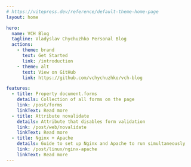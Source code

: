 ```yaml
---
# https://vitepress.dev/reference/default-theme-home-page
layout: home

hero:
  name: VCH Blog
  tagline: Vladyslav Chychuzhko Personal Blog
  actions:
    - theme: brand
      text: Get Started
      link: /introduction
    - theme: alt
      text: View on GitHub
      link: https://github.com/vchychuzhko/vch-blog

features:
  - title: Property document.forms
    details: Collection of all forms on the page
    link: /post/forms
    linkText: Read more
  - title: Attribute novalidate
    details: Attribute that disables form validation
    link: /post/web/novalidate
    linkText: Read more
  - title: Nginx + Apache
    details: Guide to set up Nginx and Apache to run simultaneously
    link: /post/linux/nginx-apache
    linkText: Read more
---
```

